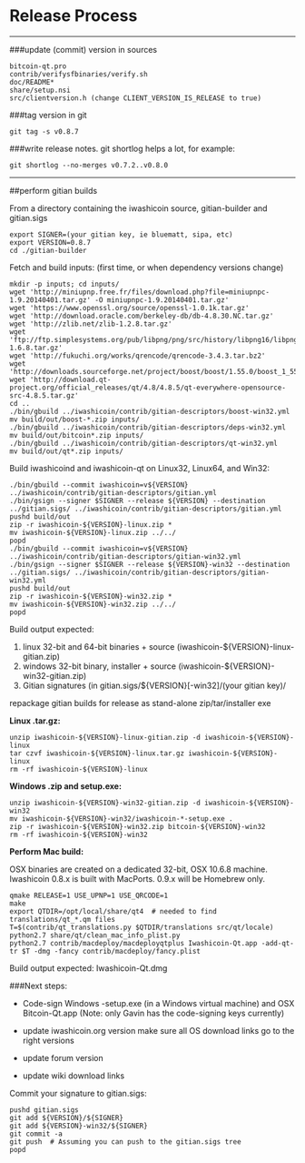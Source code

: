 Release Process
====================

* * *

###update (commit) version in sources


	bitcoin-qt.pro
	contrib/verifysfbinaries/verify.sh
	doc/README*
	share/setup.nsi
	src/clientversion.h (change CLIENT_VERSION_IS_RELEASE to true)

###tag version in git

	git tag -s v0.8.7

###write release notes. git shortlog helps a lot, for example:

	git shortlog --no-merges v0.7.2..v0.8.0

* * *

##perform gitian builds

 From a directory containing the iwashicoin source, gitian-builder and gitian.sigs
  
	export SIGNER=(your gitian key, ie bluematt, sipa, etc)
	export VERSION=0.8.7
	cd ./gitian-builder

 Fetch and build inputs: (first time, or when dependency versions change)

	mkdir -p inputs; cd inputs/
	wget 'http://miniupnp.free.fr/files/download.php?file=miniupnpc-1.9.20140401.tar.gz' -O miniupnpc-1.9.20140401.tar.gz'
	wget 'https://www.openssl.org/source/openssl-1.0.1k.tar.gz'
	wget 'http://download.oracle.com/berkeley-db/db-4.8.30.NC.tar.gz'
	wget 'http://zlib.net/zlib-1.2.8.tar.gz'
	wget 'ftp://ftp.simplesystems.org/pub/libpng/png/src/history/libpng16/libpng-1.6.8.tar.gz'
	wget 'http://fukuchi.org/works/qrencode/qrencode-3.4.3.tar.bz2'
	wget 'http://downloads.sourceforge.net/project/boost/boost/1.55.0/boost_1_55_0.tar.bz2'
	wget 'http://download.qt-project.org/official_releases/qt/4.8/4.8.5/qt-everywhere-opensource-src-4.8.5.tar.gz'
	cd ..
	./bin/gbuild ../iwashicoin/contrib/gitian-descriptors/boost-win32.yml
	mv build/out/boost-*.zip inputs/
	./bin/gbuild ../iwashicoin/contrib/gitian-descriptors/deps-win32.yml
	mv build/out/bitcoin*.zip inputs/
	./bin/gbuild ../iwashicoin/contrib/gitian-descriptors/qt-win32.yml
	mv build/out/qt*.zip inputs/

 Build iwashicoind and iwashicoin-qt on Linux32, Linux64, and Win32:
  
	./bin/gbuild --commit iwashicoin=v${VERSION} ../iwashicoin/contrib/gitian-descriptors/gitian.yml
	./bin/gsign --signer $SIGNER --release ${VERSION} --destination ../gitian.sigs/ ../iwashicoin/contrib/gitian-descriptors/gitian.yml
	pushd build/out
	zip -r iwashicoin-${VERSION}-linux.zip *
	mv iwashicoin-${VERSION}-linux.zip ../../
	popd
	./bin/gbuild --commit iwashicoin=v${VERSION} ../iwashicoin/contrib/gitian-descriptors/gitian-win32.yml
	./bin/gsign --signer $SIGNER --release ${VERSION}-win32 --destination ../gitian.sigs/ ../iwashicoin/contrib/gitian-descriptors/gitian-win32.yml
	pushd build/out
	zip -r iwashicoin-${VERSION}-win32.zip *
	mv iwashicoin-${VERSION}-win32.zip ../../
	popd

  Build output expected:

  1. linux 32-bit and 64-bit binaries + source (iwashicoin-${VERSION}-linux-gitian.zip)
  2. windows 32-bit binary, installer + source (iwashicoin-${VERSION}-win32-gitian.zip)
  3. Gitian signatures (in gitian.sigs/${VERSION}[-win32]/(your gitian key)/

repackage gitian builds for release as stand-alone zip/tar/installer exe

**Linux .tar.gz:**

	unzip iwashicoin-${VERSION}-linux-gitian.zip -d iwashicoin-${VERSION}-linux
	tar czvf iwashicoin-${VERSION}-linux.tar.gz iwashicoin-${VERSION}-linux
	rm -rf iwashicoin-${VERSION}-linux

**Windows .zip and setup.exe:**

	unzip iwashicoin-${VERSION}-win32-gitian.zip -d iwashicoin-${VERSION}-win32
	mv iwashicoin-${VERSION}-win32/iwashicoin-*-setup.exe .
	zip -r iwashicoin-${VERSION}-win32.zip bitcoin-${VERSION}-win32
	rm -rf iwashicoin-${VERSION}-win32

**Perform Mac build:**

  OSX binaries are created on a dedicated 32-bit, OSX 10.6.8 machine.
  Iwashicoin 0.8.x is built with MacPorts.  0.9.x will be Homebrew only.

	qmake RELEASE=1 USE_UPNP=1 USE_QRCODE=1
	make
	export QTDIR=/opt/local/share/qt4  # needed to find translations/qt_*.qm files
	T=$(contrib/qt_translations.py $QTDIR/translations src/qt/locale)
	python2.7 share/qt/clean_mac_info_plist.py
	python2.7 contrib/macdeploy/macdeployqtplus Iwashicoin-Qt.app -add-qt-tr $T -dmg -fancy contrib/macdeploy/fancy.plist

 Build output expected: Iwashicoin-Qt.dmg

###Next steps:

* Code-sign Windows -setup.exe (in a Windows virtual machine) and
  OSX Bitcoin-Qt.app (Note: only Gavin has the code-signing keys currently)

* update iwashicoin.org version
  make sure all OS download links go to the right versions

* update forum version

* update wiki download links

Commit your signature to gitian.sigs:

	pushd gitian.sigs
	git add ${VERSION}/${SIGNER}
	git add ${VERSION}-win32/${SIGNER}
	git commit -a
	git push  # Assuming you can push to the gitian.sigs tree
	popd

